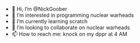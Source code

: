 - 👋 Hi, I’m @NickGoober
- 👀 I’m interested in programming nuclear warheads
- 🌱 I’m currently learning scratch
- 💞️ I’m looking to collaborate on nuclear warheads
- 📫 How to reach me: knock on my dppr at 4 AM

<!---
NickGoober/NickGoober is a ✨ special ✨ repository because its `README.md` (this file) appears on your GitHub profile.
You can click the Preview link to take a look at your changes.
--->
